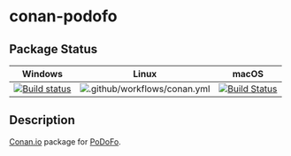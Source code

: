 # conan-podofo

## Package Status

| Windows | Linux | macOS |
|:-------:|:-----:|:-----:|
|[![Build status](https://ci.appveyor.com/api/projects/status/6p09978p2bu054g9/branch/testing%2F0.9.6?svg=true)](https://ci.appveyor.com/project/SpaceIm/conan-podofo)|![.github/workflows/conan.yml](https://github.com/SpaceIm/conan-podofo/workflows/.github/workflows/conan.yml/badge.svg?branch=testing%2F0.9.6)|[![Build Status](https://travis-ci.com/SpaceIm/conan-podofo.svg?branch=testing%2F0.9.6)](https://travis-ci.com/SpaceIm/conan-podofo)|

## Description

[Conan.io](https://conan.io) package for [PoDoFo](http://podofo.sourceforge.net/).

